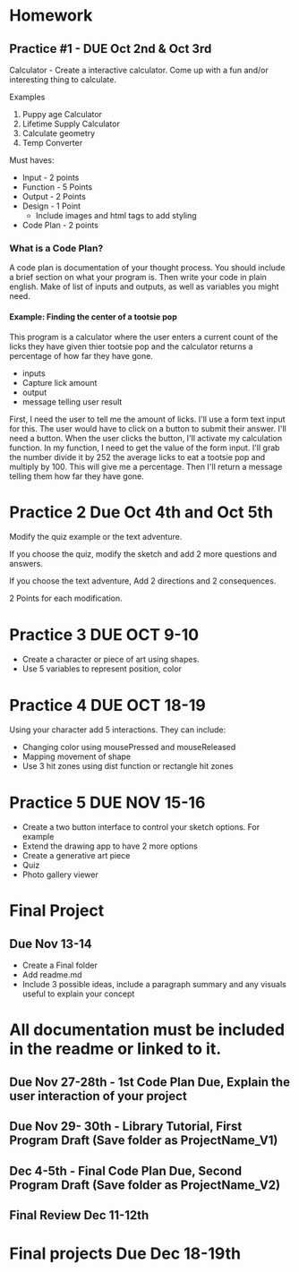 # Homework

## Practice #1 - DUE Oct 2nd & Oct 3rd

Calculator - Create a interactive calculator. Come up with a fun and/or interesting thing to calculate.

Examples
1.	Puppy age Calculator
2.	Lifetime Supply Calculator
3.	Calculate geometry
4.	Temp Converter

Must haves:

* Input - 2 points
* Function - 5 Points
* Output - 2 Points
* Design - 1 Point
  * Include images and html tags to add styling
* Code Plan - 2 points

### What is a Code Plan?

A code plan is documentation of your thought process. You should include a brief section on what your program is. Then write your code in plain english. Make of list of inputs and outputs, as well as variables you might need.

#### Example: Finding the center of a tootsie pop

This program is a calculator where the user enters a current count of the licks they have given thier tootsie pop and the calculator returns a percentage of how far they have gone.

* inputs
 * Capture lick amount
* output
 * message telling user result

 First, I need the user to tell me the amount of licks. I'll use a form text input for this. The user would have to click on a button to submit their answer. I'll need a button. When the user clicks the button, I'll activate my calculation function. In my function, I need to get the value of the form input. I'll grab the number divide it by 252 the average licks to eat a tootsie pop and multiply by 100. This will give me a percentage. Then I'll return a message telling them how far they have gone.

# Practice 2 Due Oct 4th and Oct 5th

Modify the quiz example or the text adventure.

If you choose the quiz, modify the sketch and add 2 more questions and answers.

If you choose the text adventure, Add 2 directions and 2 consequences.

2 Points for each modification.

# Practice 3  DUE OCT 9-10

* Create a character or piece of art using shapes.
* Use 5 variables to represent position, color

# Practice 4 DUE OCT 18-19

Using your character add 5 interactions. They can include:

* Changing color using mousePressed and mouseReleased
* Mapping movement of shape
* Use 3 hit zones using dist function or rectangle hit zones

# Practice 5 DUE NOV 15-16

* Create a two button interface to control your sketch options. For example
 * Extend the drawing app to have 2 more options
 * Create a generative art piece
 * Quiz
 * Photo gallery viewer

# Final Project

## Due Nov 13-14

* Create a Final folder
* Add readme.md
* Include 3 possible ideas, include a paragraph summary and any visuals useful to explain your concept

# All documentation must be included in the readme or linked to it.

## Due Nov 27-28th - 1st Code Plan Due, Explain the user interaction of your project

## Due Nov 29- 30th - Library Tutorial, First Program Draft (Save folder as ProjectName_V1)

## Dec 4-5th - Final Code Plan Due, Second Program Draft (Save folder as ProjectName_V2)

## Final Review Dec 11-12th

# Final projects Due Dec 18-19th
